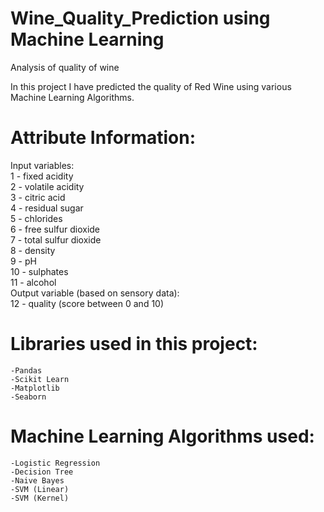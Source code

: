# Wine_Quality_Prediction using Machine Learning
Analysis of quality of wine 

In this project I have predicted the quality of Red Wine using various Machine Learning Algorithms.

# Attribute Information:
Input variables:<br>
1 - fixed acidity <br>
2 - volatile acidity <br>
3 - citric acid<br>
4 - residual sugar<br>
5 - chlorides<br>
6 - free sulfur dioxide<br>
7 - total sulfur dioxide<br>
8 - density<br>
9 - pH<br>
10 - sulphates<br>
11 - alcohol<br>
Output variable (based on sensory data):<br>
12 - quality (score between 0 and 10)

# Libraries used in this project:
	-Pandas
	-Scikit Learn
	-Matplotlib
	-Seaborn

# Machine Learning Algorithms used:
	-Logistic Regression
	-Decision Tree
	-Naive Bayes
	-SVM (Linear)
	-SVM (Kernel)

